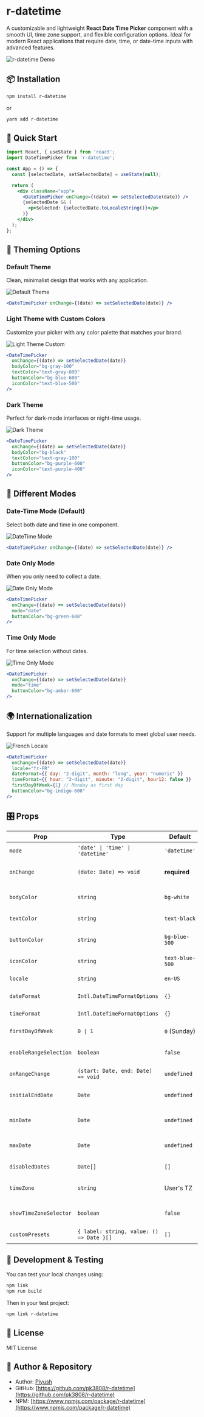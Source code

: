 # r-datetime

A customizable and lightweight **React Date Time Picker** component with a smooth UI, time zone support, and flexible configuration options. Ideal for modern React applications that require date, time, or date-time inputs with advanced features.

![r-datetime Demo](/api/placeholder/800/400)

## 📦 Installation

```bash
npm install r-datetime
```

or

```bash
yarn add r-datetime
```

## 🚀 Quick Start

```jsx
import React, { useState } from 'react';
import DateTimePicker from 'r-datetime';

const App = () => {
  const [selectedDate, setSelectedDate] = useState(null);

  return (
    <div className="app">
      <DateTimePicker onChange={(date) => setSelectedDate(date)} />
      {selectedDate && (
        <p>Selected: {selectedDate.toLocaleString()}</p>
      )}
    </div>
  );
};
```

## 🎨 Theming Options

### Default Theme
Clean, minimalist design that works with any application.

![Default Theme](/api/placeholder/400/200)

```jsx
<DateTimePicker onChange={(date) => setSelectedDate(date)} />
```

### Light Theme with Custom Colors
Customize your picker with any color palette that matches your brand.

![Light Theme Custom](/api/placeholder/400/200)

```jsx
<DateTimePicker
  onChange={(date) => setSelectedDate(date)}
  bodyColor="bg-gray-100"
  textColor="text-gray-800"
  buttonColor="bg-blue-600"
  iconColor="text-blue-500"
/>
```

### Dark Theme
Perfect for dark-mode interfaces or night-time usage.

![Dark Theme](https://drive.google.com/uc?export=view&id=1-4V8b6vtBP1E6o8DqaAFpOU1KWHWCBi0)

```jsx
<DateTimePicker
  onChange={(date) => setSelectedDate(date)}
  bodyColor="bg-black"
  textColor="text-gray-100"
  buttonColor="bg-purple-600"
  iconColor="text-purple-400"
/>
```

## 📅 Different Modes

### Date-Time Mode (Default)
Select both date and time in one component.

![DateTime Mode](/api/placeholder/400/200)

```jsx
<DateTimePicker onChange={(date) => setSelectedDate(date)} />
```

### Date Only Mode
When you only need to collect a date.

![Date Only Mode](/api/placeholder/400/200)

```jsx
<DateTimePicker
  onChange={(date) => setSelectedDate(date)}
  mode="date"
  buttonColor="bg-green-600"
/>
```

### Time Only Mode
For time selection without dates.

![Time Only Mode](/api/placeholder/400/200)

```jsx
<DateTimePicker
  onChange={(date) => setSelectedDate(date)}
  mode="time"
  buttonColor="bg-amber-600"
/>
```

## 🌍 Internationalization

Support for multiple languages and date formats to meet global user needs.

![French Locale](/api/placeholder/400/200)

```jsx
<DateTimePicker
  onChange={(date) => setSelectedDate(date)}
  locale="fr-FR"
  dateFormat={{ day: "2-digit", month: "long", year: "numeric" }}
  timeFormat={{ hour: "2-digit", minute: "2-digit", hour12: false }}
  firstDayOfWeek={1} // Monday as first day
  buttonColor="bg-indigo-600"
/>
```

## 🎛️ Props

| Prop                   | Type                                     | Default       | Description                           |
| ---------------------- | ---------------------------------------- | ------------- | ------------------------------------- |
| `mode`                 | `'date' \| 'time' \| 'datetime'`         | `'datetime'`  | Choose picker mode                    |
| `onChange`             | `(date: Date) => void`                   | **required**  | Callback on date/time selection       |
| `bodyColor`            | `string`                                 | `bg-white`    | Tailwind class for body background    |
| `textColor`            | `string`                                 | `text-black`  | Tailwind class for text color         |
| `buttonColor`          | `string`                                 | `bg-blue-500` | Tailwind class for button color       |
| `iconColor`            | `string`                                 | `text-blue-500` | Tailwind class for icon color        |
| `locale`               | `string`                                 | `en-US`       | Locale for formatting                 |
| `dateFormat`           | `Intl.DateTimeFormatOptions`             | `{}`          | Custom date format                    |
| `timeFormat`           | `Intl.DateTimeFormatOptions`             | `{}`          | Custom time format                    |
| `firstDayOfWeek`       | `0 \| 1`                                 | `0` (Sunday)  | First day of the week                 |
| `enableRangeSelection` | `boolean`                                | `false`       | Enable date range selection           |
| `onRangeChange`        | `(start: Date, end: Date) => void`       | `undefined`   | Callback for range change             |
| `initialEndDate`       | `Date`                                   | `undefined`   | Preselect end date in range mode      |
| `minDate`              | `Date`                                   | `undefined`   | Minimum selectable date               |
| `maxDate`              | `Date`                                   | `undefined`   | Maximum selectable date               |
| `disabledDates`        | `Date[]`                                 | `[]`          | Dates to be disabled                  |
| `timeZone`             | `string`                                 | User's TZ     | IANA time zone (e.g., 'Europe/Paris') |
| `showTimeZoneSelector` | `boolean`                                | `false`       | Show time zone selector dropdown      |
| `customPresets`        | `{ label: string, value: () => Date }[]` | `[]`          | Predefined date presets               |

## 🧪 Development & Testing

You can test your local changes using:

```bash
npm link
npm run build
```

Then in your test project:

```bash
npm link r-datetime
```

## 📘 License

MIT License

## 📌 Author & Repository

* Author: [Piyush](https://github.com/pk3808)
* GitHub: [https://github.com/pk3808/r-datetime](https://github.com/pk3808/r-datetime)
* NPM: [https://www.npmjs.com/package/r-datetime](https://www.npmjs.com/package/r-datetime)